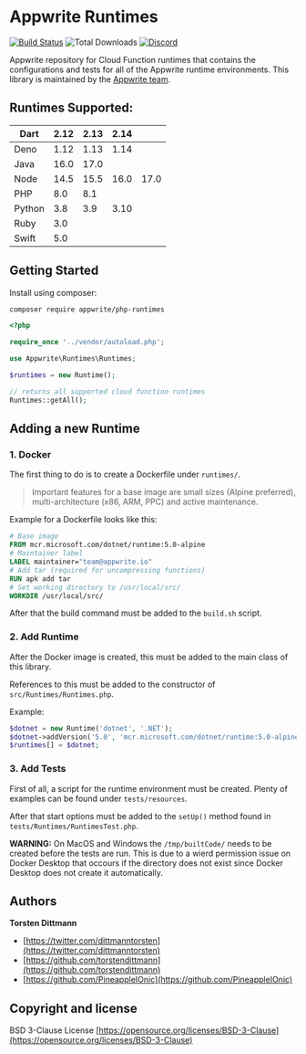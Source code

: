 # Appwrite Runtimes

[![Build Status](https://travis-ci.com/appwrite/php-runtimes.svg)](https://travis-ci.com/appwrite/php-runtimes)
![Total Downloads](https://img.shields.io/packagist/dt/appwrite/php-runtimes.svg)
[![Discord](https://img.shields.io/discord/564160730845151244?label=discord)](https://appwrite.io/discord)

Appwrite repository for Cloud Function runtimes that contains the configurations and tests for all of the Appwrite runtime environments. This library is maintained by the [Appwrite team](https://appwrite.io).

## Runtimes Supported:
| Dart   | 2.12 | 2.13 | 2.14 |      |
|--------|------|------|------|------|
| Deno   | 1.12 | 1.13 | 1.14 |      |
| Java   | 16.0 | 17.0 |      |      |
| Node   | 14.5 | 15.5 | 16.0 | 17.0 |
| PHP    | 8.0  | 8.1  |      |      |
| Python | 3.8  | 3.9  | 3.10 |      |
| Ruby   | 3.0  |      |      |      |
| Swift  | 5.0  |      |      |      |

## Getting Started

Install using composer:
```bash
composer require appwrite/php-runtimes
```

```php
<?php

require_once '../vendor/autoload.php';

use Appwrite\Runtimes\Runtimes;

$runtimes = new Runtime();

// returns all supported cloud function runtimes
Runtimes::getAll();
```

## Adding a new Runtime

### 1. Docker

The first thing to do is to create a Dockerfile under `runtimes/`.

> Important features for a base image are small sizes (Alpine preferred), multi-architecture (x86, ARM, PPC) and active maintenance.

Example for a Dockerfile looks like this:

```dockerfile
# Base image
FROM mcr.microsoft.com/dotnet/runtime:5.0-alpine
# Maintainer label
LABEL maintainer="team@appwrite.io"
# Add tar (required for uncompressing functions)
RUN apk add tar
# Set working directory to /usr/local/src/
WORKDIR /usr/local/src/
```

After that the build command must be added to the `build.sh` script.

### 2. Add Runtime

After the Docker image is created, this must be added to the main class of this library.

References to this must be added to the constructor of `src/Runtimes/Runtimes.php`.

Example:

```php
$dotnet = new Runtime('dotnet', '.NET');
$dotnet->addVersion('5.0', 'mcr.microsoft.com/dotnet/runtime:5.0-alpine', 'appwrite/env-dotnet-5.0:1.0.0', [System::X86, System::ARM]);
$runtimes[] = $dotnet;
```

### 3. Add Tests

First of all, a script for the runtime environment must be created. Plenty of examples can be found under `tests/resources`.

After that start options must be added to the `setUp()` method found in `tests/Runtimes/RuntimesTest.php`.

**WARNING:** On MacOS and Windows the `/tmp/builtCode/` needs to be created before the tests are run. This is due to a wierd permission issue on Docker Desktop that occours if the directory does not exist since Docker Desktop does not create it automatically.

## Authors

**Torsten Dittmann**

+ [https://twitter.com/dittmanntorsten](https://twitter.com/dittmanntorsten)
+ [https://github.com/torstendittmann](https://github.com/torstendittmann)
+ [https://github.com/PineappleIOnic](https://github.com/PineappleIOnic)

## Copyright and license

BSD 3-Clause License [https://opensource.org/licenses/BSD-3-Clause](https://opensource.org/licenses/BSD-3-Clause)
